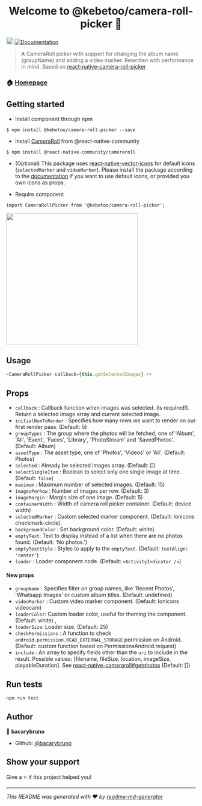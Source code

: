 <h1 align="center">Welcome to @kebetoo/camera-roll-picker 👋</h1>
<p>
  <a href="https://badge.fury.io/js/%40kebetoo%2Fcamera-roll-picker"><img src="https://badge.fury.io/js/%40kebetoo%2Fcamera-roll-picker.svg" alt="npm version" height="18"></a>
  <a href="https://github.com/bacarybruno/camera-roll-picker#README.md">
    <img alt="Documentation" src="https://img.shields.io/badge/documentation-yes-brightgreen.svg" target="_blank" />
  </a>
</p>

> A CameraRoll picker with support for changing the album name (groupName) and adding a video marker.
> Rewritten with performance in mind.
> Based on [react-native-camera-roll-picker](https://github.com/jeanpan/react-native-camera-roll-picker#readme)

### 🏠 [Homepage](https://github.com/bacarybruno/camera-roll-picker)

## Getting started

* Install component through npm
```
$ npm install @kebetoo/camera-roll-picker --save
```

* Install [CameraRoll](https://github.com/react-native-community/react-native-cameraroll) from @react-native-community
```
$ npm install @react-native-community/cameraroll
```

* (Optional) This package uses [react-native-vector-icons](https://github.com/oblador/react-native-vector-icons) for default icons (`selectedMarker` and `videoMarker`). Please install the package according to the [documentation](https://github.com/oblador/react-native-vector-icons#installation) if you want to use default icons, or provided you own icons as props.

* Require component
```
import CameraRollPicker from '@kebetoo/camera-roll-picker';
```

<a href="https://raw.githubusercontent.com/bacarybruno/camera-roll-picker/main/demo/demo.gif"><img src="https://raw.githubusercontent.com/bacarybruno/camera-roll-picker/main/demo/demo.gif" width="350"></a>

## Usage
```js
<CameraRollPicker callback={this.getSelectedImages} />
```

## Props
- `callback` : Callback function when images was selected. (is required!). Return a selected image array and current selected image.
- `initialNumToRender` : Specifies how many rows we want to render on our first render pass. (Default: 5)
- `groupTypes` : The group where the photos will be fetched, one of 'Album', 'All', 'Event', 'Faces', 'Library', 'PhotoStream' and 'SavedPhotos'. (Default: Album)
- `assetType` : The asset type, one of 'Photos', 'Videos' or 'All'. (Default: Photos)
- `selected` : Already be selected images array. (Default: [])
- `selectSingleItem` : Boolean to select only one single image at time. (Default: `false`)
- `maximum` : Maximum number of selected images. (Default: 15)
- `imagesPerRow` : Number of images per row. (Default: 3)
- `imageMargin` : Margin size of one image. (Default: 5)
- `containerWidth` : Width of camera roll picker container. (Default: device width)
- `selectedMarker` : Custom selected marker component. (Default: Ionicons checkmark-circle).
- `backgroundColor` : Set background color. (Default: white).
- `emptyText`: Text to display instead of a list when there are no photos found. (Default: 'No photos.')
- `emptyTextStyle` : Styles to apply to the `emptyText`. (Default: `textAlign: 'center'`)
- `loader` : Loader component node. (Default: `<ActivityIndicator />`)
#### New props
- `groupName` : Specifies filter on group names, like 'Recent Photos', 'Whatsapp Images' or custom album titles. (Default: undefined)
- `videoMarker` : Custom video marker component. (Default: Ionicons videocam)
- `loaderColor`: Custom loader color, useful for theming the component. (Default: white)  ,
-  `loaderSize`: Loader size. (Default: 25)
- `checkPermissions` : A function to check `android.permission.READ_EXTERNAL_STORAGE` permission on Android. (Default: custom function based on PermissionsAndroid.request)
- `include` : An array to specify fields other than the `uri` to include in the result. Possible values: [filename, fileSize, location, imageSize, playableDuration]. See [react-native-cameraroll#getphotos](https://github.com/react-native-cameraroll/react-native-cameraroll#getphotos) (Default: [])

## Run tests

```sh
npm run test
```

## Author

👤 **bacarybruno**

* Github: [@bacarybruno](https://github.com/bacarybruno)

## Show your support

Give a ⭐️ if this project helped you!

***
_This README was generated with ❤️ by [readme-md-generator](https://github.com/kefranabg/readme-md-generator)_
